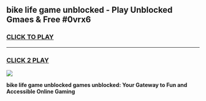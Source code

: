 
## bike life game unblocked - Play Unblocked Gmaes & Free #0vrx6
<h3>
<a href="https://news.freeplayer.one?title=bike_life_game_unblocked&ref=24F">CLICK TO PLAY</a></h3>
<hr>

<h3>
<a href="https://news.freeplayer.one?title=bike_life_game_unblocked&ref=24F">CLICK 2 PLAY</a>
  
</h3>

<a href="https://news.freeplayer.one?title=bike_life_game_unblocked&ref=24F/"><img src="https://clearcache.store/games.png"></a>


**bike life game unblocked games unblocked: Your Gateway to Fun and Accessible Online Gaming**
